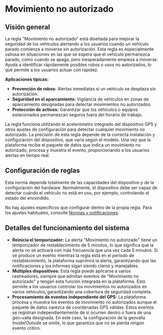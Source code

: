 # Movimiento no autorizado

## Visión general

La regla "Movimiento no autorizado" está diseñada para mejorar la seguridad de los vehículos alertando a los usuarios cuando un vehículo parado comienza a moverse sin autorización. Esta regla es especialmente valiosa en situaciones en las que se espera que el vehículo permanezca parado, como cuando se apaga, pero inesperadamente empieza a moverse. Ayuda a identificar rápidamente posibles robos o usos no autorizados, lo que permite a los usuarios actuar con rapidez.

**Aplicaciones típicas:**

* **Prevención de robos:** Alertas inmediatas si un vehículo se desplaza sin autorización.
* **Seguridad en el aparcamiento:** Vigilancia de vehículos en zonas de aparcamiento designadas para detectar movimientos no autorizados.
* **Protección de activos:** Garantizar que los vehículos o equipos estacionados permanezcan seguros fuera del horario de trabajo.

La regla funciona utilizando el acelerómetro integrado del dispositivo GPS y otros ajustes de configuración para detectar cualquier movimiento no autorizado. La precisión de esta regla depende de la correcta instalación y configuración del dispositivo, que varía según el modelo. Una vez que la plataforma recibe el paquete de datos que indica un movimiento no autorizado, procesa y muestra el evento, proporcionando a los usuarios alertas en tiempo real.

## Configuración de reglas

Esta norma depende totalmente de las capacidades del dispositivo y de la configuración del hardware. Normalmente, el dispositivo debe ser capaz de detectar cuándo el vehículo no está en uso, por ejemplo, controlando el estado del encendido.

No hay ajustes específicos que configurar dentro de la propia regla. Para los ajustes habituales, consulte [Normas y notificaciones](../).

## Detalles del funcionamiento del sistema

* **Reinicia el temporizador:** La alerta "Movimiento no autorizado" tiene un temporizador de restablecimiento de 5 minutos, lo que significa que la alerta no se activará con más frecuencia que una vez cada 5 minutos. Si se produce un evento mientras la regla está en el periodo de restablecimiento, la plataforma suprimirá la alerta, garantizando que las notificaciones y los informes sigan siendo claros y manejables.
* **Múltiples dispositivos:** Esta regla puede aplicarse a varios rastreadores, siempre que admitan eventos de "Movimiento no autorizado" y tengan esta función integrada en la plataforma. Esto permite a los usuarios controlar los movimientos no autorizados en varios vehículos, garantizando una cobertura de seguridad completa.
* **Procesamiento de eventos independiente del GPS:** La plataforma procesa y muestra los eventos de movimiento no autorizados aunque el paquete de datos carezca de coordenadas GPS válidas. Estos eventos se registran independientemente de si ocurren dentro o fuera de una geo-valla designada. En este caso, la configuración de la geovalla Inside/Outside se omite, lo que garantiza que no se pierda ningún evento crítico.
